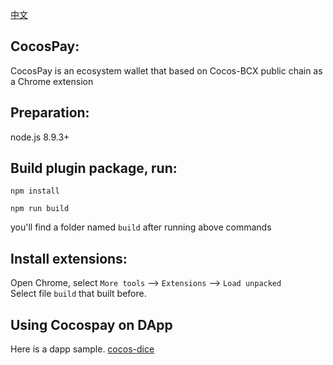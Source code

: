   [中文](https://github.com/CocosBCX/CocosPay/blob/master/README_cn.md)

## CocosPay:

CocosPay is an ecosystem wallet that based on Cocos-BCX public chain as a Chrome extension

## Preparation:
node.js 8.9.3+


## Build plugin package, run: 

```
npm install
```

```
npm run build
```

you'll find a folder named `build` after running above commands

## Install extensions:
Open Chrome, select `More tools` --> `Extensions` --> `Load unpacked`  
Select file `build` that built before.


## Using Cocospay on DApp

Here is a dapp sample. [cocos-dice](https://github.com/Cocos-BCX/cocos-dice-sample) 

